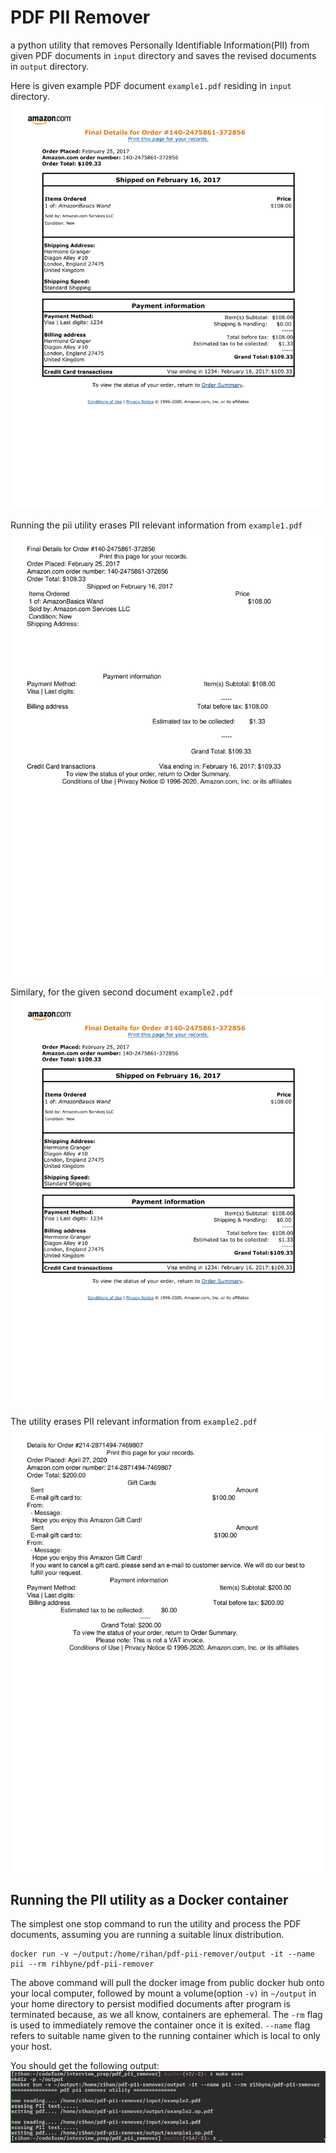 # PDF PII Remover
a python utility that removes Personally Identifiable Information(PII) from given PDF documents in `input` directory and saves the revised documents in `output` directory.

Here is given example PDF document `example1.pdf` residing in `input` directory. 
![](docs/example1-1.png)

Running the pii utility erases PII relevant information from `example1.pdf`
![](docs/example1.op-1.png)

Similary, for the given second document `example2.pdf`
![](docs/example1-1.png)

The utility erases PII relevant information from `example2.pdf`
![](docs/example2.op-1.png)

## Running the PII utility as a Docker container
The simplest one stop command to run the utility and process the PDF documents, assuming you are running a suitable linux distribution.
 ```console
 docker run -v ~/output:/home/rihan/pdf-pii-remover/output -it --name pii --rm rihbyne/pdf-pii-remover
 ```
 The above command will pull the docker image from public docker hub onto your local computer, followed by mount a volume(option `-v)` in `~/output` in your home directory to persist modified documents after program is terminated because, as we all know, containers are ephemeral. The `-rm` flag is used to immediately remove the container once it is exited. `--name` flag refers to suitable name given to the running container which is local to only your host.

You should get the following output:
![](docs/result.png)
